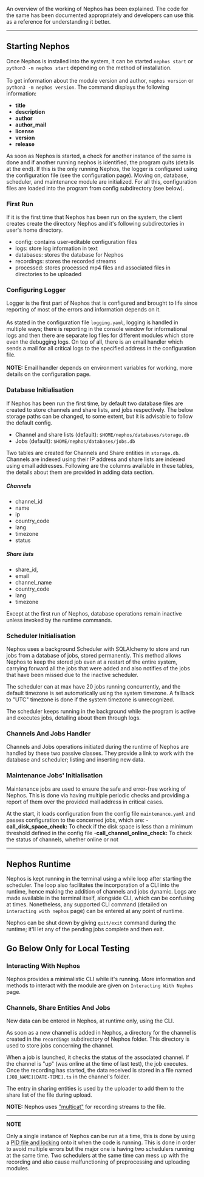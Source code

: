 An overview of the working of Nephos has been explained. The code for the same has been documented appropriately and developers can use this as a reference for understanding it better.
***
## Starting Nephos
Once Nephos is installed into the system, it can be started `nephos start` or `python3 -m nephos start` depending on the method of installation.<br/><br/>
To get information about the module version and author, `nephos version` or `python3 -m nephos version`. The command displays the following information:
- __title__ <br/>
- __description__ <br/>
- __author__ <br/>
- __author_mail__ <br/>
- __license__ <br/>
- __version__ <br/>
- __release__ <br/>

As soon as Nephos is started, a check for another instance of the same is done and if another running nephos is identified, the program quits (details at the end). If this is the only running Nephos, the logger is configured using the configuration file (see the configuration page). Moving on, database, scheduler, and maintenance module are initialized. For all this, configuration files are loaded into the program from config subdirectory (see below).

### First Run
If it is the first time that Nephos has been run on the system, the client creates create the directory Nephos and it's following subdirectories in user's home directory.
- config: contains user-editable configuration files
- logs: store log information in text
- databases: stores the database for Nephos
- recordings: stores the recorded streams
- processed: stores processed mp4 files and associated files in directories to be uploaded<br/>

### Configuring Logger
Logger is the first part of Nephos that is configured and brought to life since reporting of most of the errors and information depends on it.<br/><br/>
As stated in the configuration file `logging.yaml`, logging is handled in multiple ways; there is reporting in the console window for informational logs and then there are separate log files for different modules which store even the debugging logs. On top of all, there is an email handler which sends a mail for all critical logs to the specified address in the configuration file.<br/><br/>
**NOTE:** Email handler depends on environment variables for working, more details on the configuration page.

### Database Initialisation
If Nephos has been run the first time, by default two database files are created to store channels and share lists, and jobs respectively. The below storage paths can be changed, to some extent, but it is advisable to follow the default config.
- Channel and share lists (default): `$HOME/nephos/databases/storage.db`
- Jobs (default): `$HOME/nephos/databases/jobs.db`<br/>

Two tables are created for Channels and Share entities in `storage.db`. Channels are indexed using their IP address and share lists are indexed using email addresses. Following are the columns available in these tables, the details about them are provided in adding data section.<br/>

##### Channels
- channel_id 
- name 
- ip
- country_code 
- lang
- timezone
- status
##### Share lists
- share_id,
- email
- channel_name 
- country_code
- lang 
- timezone<br/>

Except at the first run of Nephos, database operations remain inactive unless invoked by the runtime commands. 

### Scheduler Initialisation
Nephos uses a background Scheduler with SQLAlchemy to store and run jobs from a database of jobs, stored permanently. This method allows Nephos to keep the stored job even at a restart of the entire system, carrying forward all the jobs that were added and also notifies of the jobs that have been missed due to the inactive scheduler.<br/>

The scheduler can at max have 20 jobs running concurrently, and the default timezone is set automatically using the system timezone. A fallback to "UTC" timezone is done if the system timezone is unrecognized.<br/>

The scheduler keeps running in the background while the program is active and executes jobs, detailing about them through logs.

### Channels And Jobs Handler
Channels and Jobs operations initiated during the runtime of Nephos are handled by these two passive classes. They provide a link to work with the database and scheduler; listing and inserting new data.

### Maintenance Jobs' Initialisation
Maintenance jobs are used to ensure the safe and error-free working of Nephos. This is done via having multiple periodic checks and providing a report of them over the provided mail address in critical cases.

At the start, it loads configuration from the config file `maintenance.yaml` and passes configuration to the concerned jobs, which are:
-**call_disk_space_check:** To check if the disk space is less than a minimum threshold defined in the config file
-**call_channel_online_check:** To check the status of channels, whether online or not
***
## Nephos Runtime
Nephos is kept running in the terminal using a while loop after starting the scheduler. The loop also facilitates the incorporation of a CLI into the runtime, hence making the addition of channels and jobs dynamic. Logs are made available in the terminal itself, alongside CLI, which can be confusing at times. Nonetheless, any supported CLI command (detailed on `interacting with nephos` page) can be entered at any point of runtime.

Nephos can be shut down by giving `quit/exit` command during the runtime; it'll let any of the pending jobs complete and then exit.

## Go Below Only for Local Testing
### Interacting With Nephos
Nephos provides a minimalistic CLI while it's running. More information and methods to interact with the module are given on `Interacting With Nephos` page.

### Channels, Share Entities And Jobs
New data can be entered in Nephos, at runtime only, using the CLI. 

As soon as a new channel is added in Nephos, a directory for the channel is created in the `recordings` subdirectory of Nephos folder. This directory is used to store jobs concerning the channel. 

When a job is launched, it checks the status of the associated channel. If the channel is "up" (was online at the time of last test), the job executes. Once the recording has started, the data received is stored in a file named `[JOB_NAME][DATE-TIME].ts` in the channel's folder. 

The entry in sharing entities is used by the uploader to add them to the share list of the file during upload.

**NOTE:** Nephos uses ["multicat"](https://www.videolan.org/projects/multicat.html) for recording streams to the file.
***
**NOTE**<br/>

Only a single instance of Nephos can be run at a time, this is done by using a [PID file and locking](https://stackoverflow.com/questions/380870/python-single-instance-of-program) onto it when the code is running. This is done in order to avoid multiple errors but the major one is having two schedulers running at the same time. Two schedulers at the same time can mess up with the recording and also cause malfunctioning of preprocessing and uploading modules.